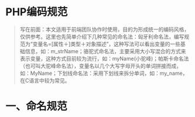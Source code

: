 # PHP编码规范
>写在前面：本文适用于前端团队协作时使用，目的为形成统一的编码风格，仅供参考。这里也先简单介绍下几种常见的命名法：匈牙利命名法，编写规范为“变量名=[属性＋]类型＋对象描述”，这种写法可以看出变量的一些基础信息，如：m_strName；骆驼式命名法，主要采用大小写混合的方式来表示变量，这种方式目前较为流行，如：myName(小驼峰)；帕斯卡命名法（也可叫大驼峰命名法），变量名以几个大写字母开头的单词拼接而成，如：MyName；下划线命名法：采用下划线来拆分单词，如：my_name，在C语言中较为常见。

# 一、命名规范
